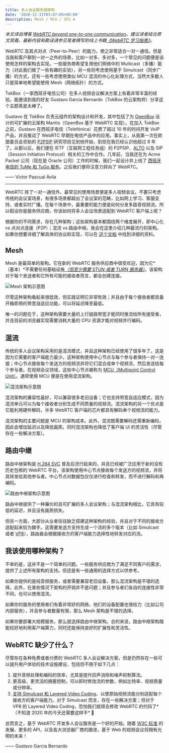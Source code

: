 ```yaml
---
title: 多人会议服务端架构
date: '2020-12-31T03:07:05+00:00'
description: Mesh / MCU / SFU ☘️
---
```


*本文译自博客 [WebRTC beyond one-to-one communication](https://webrtchacks.com/webrtc-beyond-one-one)。建议读者结合原文观看。最新内容和勘误请参见笔者撰写的线上书籍[《WebRTC 学习指南》](https://webrtc.mthli.com/basic/mesh-mcu-sfu/)。*

WebRTC 及其点对点（Peer-to-Peer）的能力，使之非常适合一对一通信。但是当我和客户聊到一对一之外的场景，比如一对多、多对多，一个常见的问题便是该使用怎样的架构去实现。一些服务商希望复用他们网络中的 Multicast（多播）能力（对此我们做了一些有趣的实验），另一些则考虑使用基于 Simulcast（同步广播）的方式，还有一些考虑使用类似 MCU 混流的中心化处理方式，当然大多数人只是简单地希望能使用 Mesh（网络拓扑）的方式。

TokBox（一家西班牙电信公司）在多人视频会议解决方案上有着非常丰富的经验。能邀请到我的好友 Gustavo Garcia Bernardo（TokBox 的云架构师）分享这个主题真是太棒了。

Gustavo 在 TokBox 负责云组件的架构设计和开发，其中包括了为 [OpenBox](https://github.com/opentok) 设计的可扩展的云架构 Mantis（OpenBox 基于 WebRTC 实现）。在加入 TokBox 之前，Gustavo 在西班牙电信（Telefónica）花费了超过 10 年的时间开发 VoIP 产品，并且推动了 WebRTC 早期在电信产品中的应用。事实上，从我第一次在欧盟委员会资助的 [P2PSIP](https://tools.ietf.org/html/rfc7890) 研究项目见到他开始，到现在我已经认识他超过 8 年了。从那以后，我们便在 IETF（互联网工程任务组）的 P2PSIP、[ALTO](https://tools.ietf.org/html/draft-ietf-alto-server-discovery-10#appendix-A) 以及 SIP（Session Initiation Protocol）相关的工作中合作。几年前，当我还在为 Acme Packet 公司（现在是 Oracle 公司）工作的时候，我们一起设计并上线了 [西班牙电信的 TuMe 和 TuGo 服务](https://www.lightreading.com/telefand-243nica-tu-me-has-got-to-go/a/d-id/703670)。之后我们便将注意力转向了 WebRTC。

—— Victor Pascual Ávila

---

WebRTC 除了一对一通信外，最常见的使用场景便是多人视频会议。不要只考虑传统的会议室场景，有很多场景都超出了会议室的范畴，比如网上学习、客服支持、或者实时广播。在每个场景中，最重要的能力便是如何分发多路音视频流。所以假设你是服务供应商，你该如何将多人会议场景适配到 WebRTC 客户端上呢？

根据你的不同需求，存在几种架构；这些架构基本都围绕两个维度展开，即中心化 vs 点对点连接（P2P）；混流 vs 路由中继。我会在这里介绍几种最流行的架构。如果你想要详细了解具体的协议和实现，可以在 [这个文档](https://tools.ietf.org/html/draft-ietf-avtcore-rtp-topologies-update-10) 中找到详细的资料。

## Mesh

Mesh 是最简单的架构。它在新的 WebRTC 服务供应商中很受欢迎，因为它*（基本）*不需要任何基础设施[*（但至少需要 STUN 或者 TURN 服务器）*](https://mthli.xyz/ice-stun-turn/)。该架构对于每个发送者和它所有可能的接收者而言，都会创建连接。

<div class="certer-small-image">
    <img src="/mesh.png" alt="Mesh 架构示意图">
</div>

尽管这种架构看起来很低效，但实践证明它非常有效；并且由于每个接收者都具备开箱即用的带宽自适应功能，可以将延迟降至最低。

唯一的问题在于，这种架构需要大量的上行链路带宽才能同时推流给所有接受者，并且目前的浏览器实现需要消耗大量的 CPU 资源才能对视频并行编码。

## 混流

传统的多人会议架构采用的是混流模式，并且这种架构已经使用了很多年了。这是因为它需要的客户端能力最少。这种架构使用中心节点与每个参与者保持一对一连接；中心节点接收每个发送方的视频流并将它们混合成单个视频流，然后发送给每个参与者。在视频会议领域，这些中心节点被称为 [MCU（Multipoint Control Unit）](https://en.wikipedia.org/wiki/Multipoint_control_unit)。通常使用 MCU 便是在使用混流架构。

<div class="certer-small-image">
    <img src="/mixer.png" alt="混流架构示意图">
</div>

混流架构的兼容性最好，可以兼容很多老旧设备；它也支持带宽自适应模式，因为混流单元可以为每个接收者分别生成不同质量的视频流。混流架构的另一个优点是它能利用硬件解码，许多 WebRTC 客户端的芯片都具有解码单个视频流的能力。

混流架构的主要问题是 MCU 的架构成本。此外，混流既需要解码还需重新编码，因此会增加延迟以及降低画质。同时混流架构也降低了客户端 UI 的灵活性（尽管存在一些解决方案）。

## 路由中继

路由中继架构是 [H.264 SVC](https://en.wikipedia.org/wiki/Scalable_Video_Coding) 普及后流行起来的，并且已经被广泛应用于新的没有历史包袱的 WebRTC 平台。该架构使用中心节点接收每个发送方的视频流，并将其转发给其他参与者。中心节点对数据包仅仅进行检查和转发，而不进行解码和再编码。

<div class="certer-small-image">
    <img src="/router.png" alt="路由中继架构示意图">
</div>

路由中继提供了一种廉价的且可扩展的多人会议架构；与混流架构相比，它具有较低的延迟，并且没有画质损失。

但另一方面，大部分从业者往往缺乏搭建这种架构的经验，并且对于不同的接收方适配起来较为棘手。这需要发送方支持生成一个流的多个版本（比如 Simulcast 或者 [VP8](https://trac.ietf.org/trac/payload/ticket/1)），路由器会根据接收方的客户端能力选择性地转发对应的流。

## 我该使用哪种架构？

不幸的是，这并不是一个简单的问题。一些服务供应商为了满足不同客户的需求，提供了上述所有架构的支持。但还是有一些通用的选择方式以供参考。

如果你提供的是纯音频服务，或者需要兼容老旧设备，那么混流架构是不错的选择。此外，在某些情况下架构的开销并不是问题；并且参与者们各自的连接性非常不同，也可以使用混流。

如果你的服务的使用者们有着非常好的网络，他们的设备配置也很给力（比如公司内部服务），并且参与者数量有限，那么 Mesh 架构是不错的选择。

如果你要部署大规模服务，那么就选择路由中继架构。总的来说，路由中继架构既能较好地利用客户端算力，同时还能保持良好的扩展性和灵活性。

## WebRTC 缺少了什么？

尽管存在各种免费或者付费的 WebRTC 多人会议解决方案，但是仍然存在一些可以提升用户体验的技术设施建设，包括但不限于如下几点：

1. 提升音频处理和编码的效率，尤其是提升回声消除和噪声抑制算法。
2. 更高级、更灵活的拥塞控制，可以即时修改流的参数，例如比特率、视频质量或分辨率。
3. [支持 Simulcast 和 Layered Video Coding](https://tools.ietf.org/html/draft-garcia-simulcast-and-layered-video-webrtc-00)，以使原始视频流能分别适配每个接收方的客户端能力。对于 Simulcast 而言，存在一些解决方案；但对于 VP8 的 Layered Video Coding，恐怕我们就得去修改 WebRTC 的代码了*（不知道 2020 年的今天还需要这样不* 🤔

总而言之，基于 WebRTC 开发多人会议服务是一个好的开始。随着 [W3C 标准](https://www.w3.org/TR/webrtc/) 的发展、更多的 API，以及各大浏览器厂商的跟进，基于 Web 的视频会议将拥有光明的未来！

—— Gustavo Garcia Bernardo
